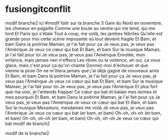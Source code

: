 # fusiongitconflit
modif branche2 ici
#modif faitr sur la branche 3 
Gare du Nord en novembre, les cheveux en pagaille
Comme une boule au ventre qui me tend, qui me tord
Et Paris qui s'étale
Tout à coup, me voilà, les jambes fébriles
Qu'elle est grande pour moi cette scène imposante où tout devient fragile
Et Bam, et bam
Dans la poitrine
Maman, je l'ai fait pour ça
Je veux pas, je veux pas l'Amérique
Je veux ce cœur qui bat
Et Bam, et bam
Sur la musique
Maman, je l'ai fait pour toi
Je veux pas, je veux pas l'Amérique
Envolée, mon enfance, mais jamais rien n'efface
Les rêves ou la violence, ah oui, ça vous glace, mais c'est pour ça qu'on chante
Donnez-moi d'échouer et que vienne la pluie
On ne m'ôtera jamais que j'ai déjà gagné de nouveaux amis
Et Bam, et bam
Dans la poitrine
Maman, je l'ai fait pour ça
Je veux pas, je veux pas l'Amérique
Je veux ce cœur qui bat
Et Bam, et bam
Sur la musique
Maman, je l'ai fait pour toi
Je veux pas, je veux pas l'Amérique
Et plus fort que ma voix, je l'entends frapper
Ce cœur qui bat et balaie mes larmes et mes pourquoi
Et Bam, et bam
Dans la poitrine
Maman, je l'ai fait pour ça
Je veux pas, je veux pas l'Amérique
Je veux ce cœur qui bat
Et Bam, et bam
Sur la musique
Messieurs, mesdames me voilà
Je veux pas, je veux pas l'Amérique
Je veux ce cœur qui bat (et bam, et bam)
Oh-oh, oh-oh (et bam, et bam)
Oh-oh, oh-oh (et bam, et bam)
Oh-oh, oh-oh
Je veux ce cœur qui bat
modif de branch2



modif de la branche2